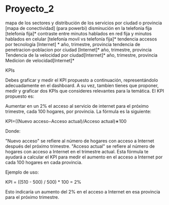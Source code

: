 # Proyecto_2

mapa de los sectores y distribución de los servicios por ciudad o provincia [mapa de conectividad] (para powerbi)
disminución en la telefonia fija [telefonía fija]*
contraste entre minutos hablados en red fija y minutos hablados en celular [telefonía movil vs telefonía fija]*
tendencia accesos por tecnología [Internet] * año, trimestre, provincia
tendencia de penetracion-poblacion por ciudad [Internet]* año, trimestre, provincia
Tendencia de la velocidad por ciudad[Internet]* año, trimestre, provincia
Medicion de velocidad[Internet]*

KPIs

Debes graficar y medir el KPI propuesto a continuación, representándolo adecuadamente en el dashboard. A su vez, tambíen tienes que proponer, medir y graficar dos KPIs que consideres relevantes para la temática. El KPI propuesto es:

Aumentar en un 2% el acceso al servicio de internet para el próximo trimestre, cada 100 hogares, por provincia. La fórmula es la siguiente:

KPI=((Nuevo acceso−Acceso actual)/Acceso actual)∗100

Donde:

"Nuevo acceso" se refiere al número de hogares con acceso a Internet después del próximo trimestre.
"Acceso actual" se refiere al número de hogares con acceso a Internet en el trimestre actual.
Esta fórmula te ayudará a calcular el KPI para medir el aumento en el acceso a Internet por cada 100 hogares en cada provincia.

Ejemplo de uso:

KPI = ((510 - 500) / 500) * 100 = 2%

Esto indicaría un aumento del 2% en el acceso a Internet en esa provincia para el próximo trimestre.

